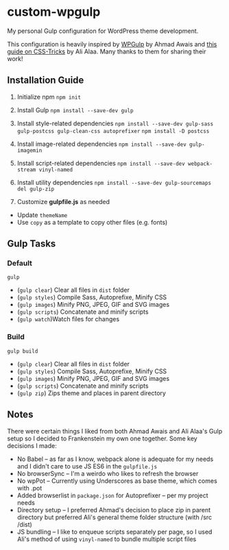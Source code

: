 # custom-wpgulp
My personal Gulp configuration for WordPress theme development.

This configuration is heavily inspired by [WPGulp](https://github.com/ahmadawais/WPGulp) by Ahmad Awais and [this guide on CSS-Tricks](https://css-tricks.com/gulp-for-wordpress-initial-setup/) by Ali Alaa. Many thanks to them for sharing their work!

## Installation Guide
1. Initialize npm 
`npm init`

2. Install Gulp 
`npm install --save-dev gulp`

3. Install style-related dependencies 
`npm install --save-dev gulp-sass gulp-postcss gulp-clean-css autoprefixer` 
`npm install -D postcss`

4. Install image-related dependencies
`npm install --save-dev gulp-imagemin`

5. Install script-related dependencies
`npm install --save-dev webpack-stream vinyl-named`

6. Install utility dependencies
`npm install --save-dev gulp-sourcemaps del gulp-zip`

7. Customize **gulpfile.js** as needed
- Update `themeName`
- Use `copy` as a template to copy other files (e.g. fonts)

## Gulp Tasks 

### Default
`gulp`

- (`gulp clear`) Clear all files in `dist` folder
- (`gulp styles`) Compile Sass, Autoprefixe, Minify CSS
- (`gulp images`) Minify PNG, JPEG, GIF and SVG images
- (`gulp scripts`) Concatenate and minify scripts
- (`gulp watch`)Watch files for changes

### Build
`gulp build`

- (`gulp clear`) Clear all files in `dist` folder
- (`gulp styles`) Compile Sass, Autoprefixe, Minify CSS
- (`gulp images`) Minify PNG, JPEG, GIF and SVG images
- (`gulp scripts`) Concatenate and minify scripts
- (`gulp zip`) Zips theme and places in parent directory

## Notes
There were certain things I liked from both Ahmad Awais and Ali Alaa's Gulp setup so I decided to Frankenstein my own one together. Some key decisions I made:
- No Babel – as far as I know, webpack alone is adequate for my needs and I didn't care to use JS ES6 in the `gulpfile.js`
- No browserSync – I'm a weirdo who likes to refresh the browser 
- No wpPot – Currently using Underscores as base theme, which comes with .pot
- Added browserlist in `package.json` for Autoprefixer – per my project needs
- Directory setup – I preferred Ahmad's decision to place zip in parent directory but preferred Ali's general theme folder structure (with /src /dist)
- JS bundling – I like to enqueue scripts separately per page, so I used Ali's method of using `vinyl-named` to bundle multiple script files